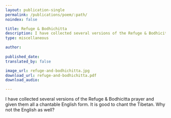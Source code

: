 ```yaml
---
layout: publication-single
permalink: /publications/poem/:path/
noindex: false

title: Refuge & Bodhichitta
description: I have collected several versions of the Refuge & Bodhicitta prayer and given them all a chantable English form.
type: miscellaneous

author: 
 
published_date: 
translated_by: false

image_url: refuge-and-bodhichitta.jpg
download_url: refuge-and-bodhichitta.pdf
download_audio: 

---
```


I have collected several versions of the Refuge & Bodhicitta prayer and given them all a chantable English form. It is good to chant the Tibetan. Why not the English as well?